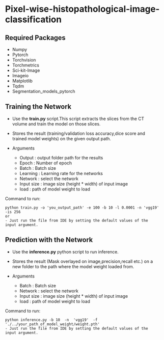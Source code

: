 # Pixel-wise-histopathological-image-classification

## Required Packages

- Numpy 
- Pytorch
- Torchvision
- Torchmetrics
- Sci-kit-Image
- Imageio
- Matplotlib 
- Tqdm
- Segmentation_models_pytorch

## Training the Network

- Use the **train.py** script.This script extracts the slices from the CT volume and train the model on those slices.
- Stores the result (training/validation loss accuracy,dice score and trained model weights) on the given output path.

- Arguments 
  - Output : output folder path for the results
  - Epoch : Number of epoch
  - Batch : Batch size
  - Learning : Learning rate for the networks
  - Network : select the network
  - Input size : image size (height * width) of input image
  - load : path of model weight to load
  

Command to run:
```
python train.py -o 'you_output_path' -e 100 -b 10 -l 0.0001 -n 'vgg19' -is 256 
or
- Just run the file from IDE by setting the default values of the input argument.
```
 
 ## Prediction with the Network 
 
 - Use the **inference.py** python script to run inference.
 - Stores the result (Mask overlayed on image,precision,recall etc.) on a new folder to the path where the model weight loaded from.
 
 - Arguments 
    
    - Batch : Batch size 
    - Network : select the network
    - Input size : image size (height * width) of input image
    - load : path of model weight to load

Command to run:
```
python inference.py -b 10  -n  'vgg19'  -f  './../your_path_of_model_weight/weight.pth'
- Just run the file from IDE by setting the default values of the input argument.
```
